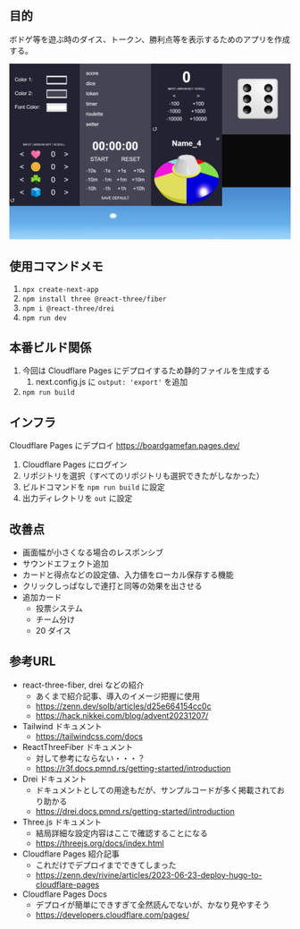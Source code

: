 ## 目的
ボドゲ等を遊ぶ時のダイス、トークン、勝利点等を表示するためのアプリを作成する。

![開発中スクショ](image.png)

## 使用コマンドメモ

1. `npx create-next-app`
2. `npm install three @react-three/fiber`
3. `npm i @react-three/drei`
4. `npm run dev`

## 本番ビルド関係
1. 今回は Cloudflare Pages にデプロイするため静的ファイルを生成する
   1. next.config.js に `output: 'export'` を追加
2. `npm run build`

## インフラ
Cloudflare Pages にデプロイ
https://boardgamefan.pages.dev/

1. Cloudflare Pages にログイン
2. リポジトリを選択（すべてのリポジトリも選択できたがしなかった）
3. ビルドコマンドを `npm run build` に設定
4. 出力ディレクトリを `out` に設定

## 改善点
- 画面幅が小さくなる場合のレスポンシブ
- サウンドエフェクト追加
- カードと得点などの設定値、入力値をローカル保存する機能
- クリックしっぱなしで連打と同等の効果を出させる
- 追加カード
  - 投票システム
  - チーム分け
  - 20 ダイス

## 参考URL
- react-three-fiber, drei などの紹介
  - あくまで紹介記事、導入のイメージ把握に使用
  - https://zenn.dev/solb/articles/d25e664154cc0c
  - https://hack.nikkei.com/blog/advent20231207/
- Tailwind ドキュメント
  - https://tailwindcss.com/docs
- ReactThreeFiber ドキュメント
  - 対して参考にならない・・・？
  - https://r3f.docs.pmnd.rs/getting-started/introduction
- Drei ドキュメント
  - ドキュメントとしての用途もだが、サンプルコードが多く掲載されており助かる
  - https://drei.docs.pmnd.rs/getting-started/introduction
- Three.js ドキュメント
  - 結局詳細な設定内容はここで確認することになる
  - https://threejs.org/docs/index.html
- Cloudflare Pages 紹介記事
  - これだけでデプロイまでできてしまった
  - https://zenn.dev/rivine/articles/2023-06-23-deploy-hugo-to-cloudflare-pages
- Cloudflare Pages Docs
  - デプロイが簡単にできすぎて全然読んでないが、かなり見やすそう
  - https://developers.cloudflare.com/pages/
